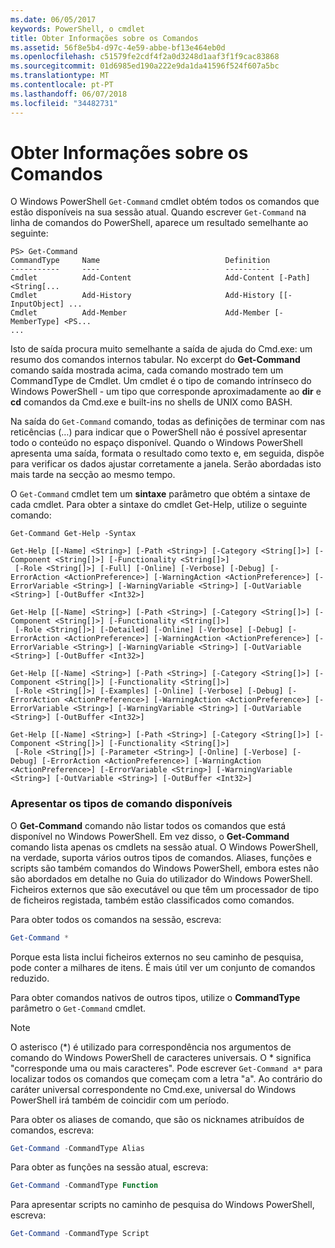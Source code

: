 ```yaml
---
ms.date: 06/05/2017
keywords: PowerShell, o cmdlet
title: Obter Informações sobre os Comandos
ms.assetid: 56f8e5b4-d97c-4e59-abbe-bf13e464eb0d
ms.openlocfilehash: c51579fe2cdf4f2a0d3248d1aaf3f1f9cac83868
ms.sourcegitcommit: 01d6985ed190a222e9da1da41596f524f607a5bc
ms.translationtype: MT
ms.contentlocale: pt-PT
ms.lasthandoff: 06/07/2018
ms.locfileid: "34482731"
---
```

# <a name="getting-information-about-commands"></a>Obter Informações sobre os Comandos
O Windows PowerShell `Get-Command` cmdlet obtém todos os comandos que estão disponíveis na sua sessão atual. Quando escrever `Get-Command` na linha de comandos do PowerShell, aparece um resultado semelhante ao seguinte:

```
PS> Get-Command
CommandType     Name                            Definition
-----------     ----                            ----------
Cmdlet          Add-Content                     Add-Content [-Path] <String[...
Cmdlet          Add-History                     Add-History [[-InputObject] ...
Cmdlet          Add-Member                      Add-Member [-MemberType] <PS...
...
```

Isto de saída procura muito semelhante a saída de ajuda do Cmd.exe: um resumo dos comandos internos tabular. No excerpt do **Get-Command** comando saída mostrada acima, cada comando mostrado tem um CommandType de Cmdlet. Um cmdlet é o tipo de comando intrínseco do Windows PowerShell - um tipo que corresponde aproximadamente ao **dir** e **cd** comandos da Cmd.exe e built-ins no shells de UNIX como BASH.

Na saída do `Get-Command` comando, todas as definições de terminar com nas reticências (…) para indicar que o PowerShell não é possível apresentar todo o conteúdo no espaço disponível. Quando o Windows PowerShell apresenta uma saída, formata o resultado como texto e, em seguida, dispõe para verificar os dados ajustar corretamente a janela. Serão abordadas isto mais tarde na secção ao mesmo tempo.

O `Get-Command` cmdlet tem um **sintaxe** parâmetro que obtém a sintaxe de cada cmdlet. Para obter a sintaxe do cmdlet Get-Help, utilize o seguinte comando:

```
Get-Command Get-Help -Syntax

Get-Help [[-Name] <String>] [-Path <String>] [-Category <String[]>] [-Component <String[]>] [-Functionality <String[]>]
 [-Role <String[]>] [-Full] [-Online] [-Verbose] [-Debug] [-ErrorAction <ActionPreference>] [-WarningAction <ActionPreference>] [-ErrorVariable <String>] [-WarningVariable <String>] [-OutVariable <String>] [-OutBuffer <Int32>]

Get-Help [[-Name] <String>] [-Path <String>] [-Category <String[]>] [-Component <String[]>] [-Functionality <String[]>]
 [-Role <String[]>] [-Detailed] [-Online] [-Verbose] [-Debug] [-ErrorAction <ActionPreference>] [-WarningAction <ActionPreference>] [-ErrorVariable <String>] [-WarningVariable <String>] [-OutVariable <String>] [-OutBuffer <Int32>]

Get-Help [[-Name] <String>] [-Path <String>] [-Category <String[]>] [-Component <String[]>] [-Functionality <String[]>]
 [-Role <String[]>] [-Examples] [-Online] [-Verbose] [-Debug] [-ErrorAction <ActionPreference>] [-WarningAction <ActionPreference>] [-ErrorVariable <String>] [-WarningVariable <String>] [-OutVariable <String>] [-OutBuffer <Int32>]

Get-Help [[-Name] <String>] [-Path <String>] [-Category <String[]>] [-Component <String[]>] [-Functionality <String[]>]
 [-Role <String[]>] [-Parameter <String>] [-Online] [-Verbose] [-Debug] [-ErrorAction <ActionPreference>] [-WarningAction <ActionPreference>] [-ErrorVariable <String>] [-WarningVariable <String>] [-OutVariable <String>] [-OutBuffer <Int32>]
```

### <a name="displaying-available-command-types"></a>Apresentar os tipos de comando disponíveis
O **Get-Command** comando não listar todos os comandos que está disponível no Windows PowerShell. Em vez disso, o **Get-Command** comando lista apenas os cmdlets na sessão atual. O Windows PowerShell, na verdade, suporta vários outros tipos de comandos. Aliases, funções e scripts são também comandos do Windows PowerShell, embora estes não são abordados em detalhe no Guia do utilizador do Windows PowerShell. Ficheiros externos que são executável ou que têm um processador de tipo de ficheiros registada, também estão classificados como comandos.

Para obter todos os comandos na sessão, escreva:

```powershell
Get-Command *
```

Porque esta lista inclui ficheiros externos no seu caminho de pesquisa, pode conter a milhares de itens. É mais útil ver um conjunto de comandos reduzido.

Para obter comandos nativos de outros tipos, utilize o **CommandType** parâmetro o `Get-Command` cmdlet.

> [!NOTE]
> O asterisco (\*) é utilizado para correspondência nos argumentos de comando do Windows PowerShell de caracteres universais. O \* significa "corresponde uma ou mais caracteres". Pode escrever `Get-Command a*` para localizar todos os comandos que começam com a letra "a". Ao contrário do caráter universal correspondente no Cmd.exe, universal do Windows PowerShell irá também de coincidir com um período.

Para obter os aliases de comando, que são os nicknames atribuídos de comandos, escreva:

```powershell
Get-Command -CommandType Alias
```

Para obter as funções na sessão atual, escreva:

```powershell
Get-Command -CommandType Function
```

Para apresentar scripts no caminho de pesquisa do Windows PowerShell, escreva:

```powershell
Get-Command -CommandType Script
```
